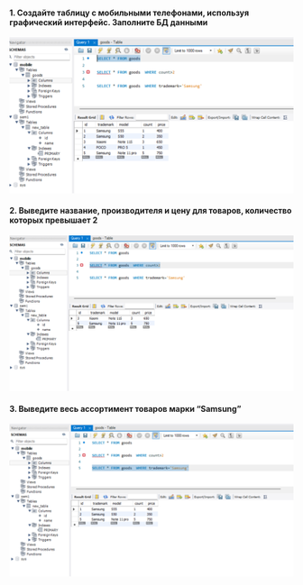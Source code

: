 #### 1. Создайте таблицу с мобильными телефонами, используя графический интерфейс. Заполните БД данными
![1.png](1.png)
#### 2. Выведите название, производителя и цену для товаров, количество которых превышает 2
![2.png](2.png)
#### 3. Выведите весь ассортимент товаров марки “Samsung”
![3.png](3.png)


